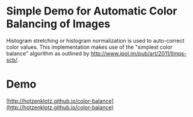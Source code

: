 # Simple Demo for Automatic Color Balancing  of Images

Histogram stretching or histogram normalization is used to auto-correct color values.
This implementation makes use of the "simplest color balance" algorithm as outlined by http://www.ipol.im/pub/art/2011/llmps-scb/.

# Demo
[http://hotzenklotz.github.io/color-balance](http://hotzenklotz.github.io/color-balance)